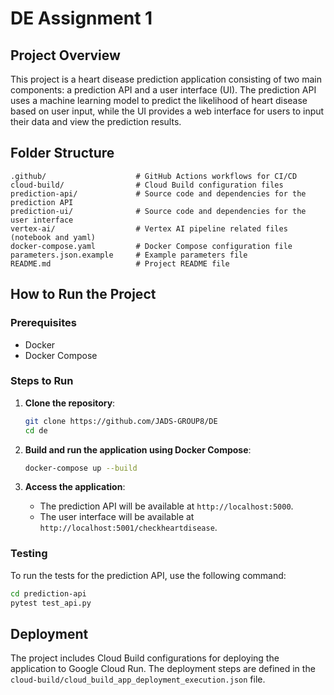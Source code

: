 # DE Assignment 1

## Project Overview

This project is a heart disease prediction application consisting of two main components: a prediction API and a user interface (UI). The prediction API uses a machine learning model to predict the likelihood of heart disease based on user input, while the UI provides a web interface for users to input their data and view the prediction results.

## Folder Structure

```
.github/                    # GitHub Actions workflows for CI/CD
cloud-build/                # Cloud Build configuration files
prediction-api/             # Source code and dependencies for the prediction API
prediction-ui/              # Source code and dependencies for the user interface
vertex-ai/                  # Vertex AI pipeline related files (notebook and yaml)
docker-compose.yaml         # Docker Compose configuration file
parameters.json.example     # Example parameters file
README.md                   # Project README file
```

## How to Run the Project

### Prerequisites

- Docker
- Docker Compose

### Steps to Run

1. **Clone the repository**:

   ```sh
   git clone https://github.com/JADS-GROUP8/DE
   cd de
   ```

2. **Build and run the application using Docker Compose**:

   ```sh
   docker-compose up --build
   ```

3. **Access the application**:
   - The prediction API will be available at `http://localhost:5000`.
   - The user interface will be available at `http://localhost:5001/checkheartdisease`.

### Testing

To run the tests for the prediction API, use the following command:

```sh
cd prediction-api
pytest test_api.py
```

## Deployment

The project includes Cloud Build configurations for deploying the application to Google Cloud Run. The deployment steps are defined in the `cloud-build/cloud_build_app_deployment_execution.json` file.
